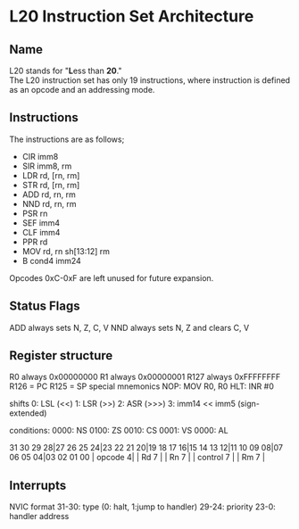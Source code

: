# L20 Instruction Set Architecture

## Name

L20 stands for "**L**ess than **20**."  
The L20 instruction set has only 19 instructions, where instruction is defined as an opcode and an addressing mode.  

## Instructions

The instructions are as follows;
- CIR imm8
- SIR imm8, rm            
- LDR rd, [rn, rm]
- STR rd, [rn, rm]
- ADD rd, rn, rm
- NND rd, rn, rm
- PSR rn
- SEF imm4
- CLF imm4
- PPR rd
- MOV rd, rn sh[13:12] rm
- B cond4 imm24

Opcodes 0xC-0xF are left unused for future expansion.

## Status Flags

ADD always sets N, Z, C, V
NND always sets N, Z and clears C, V

## Register structure

R0 always 0x00000000
R1 always 0x00000001
R127 always 0xFFFFFFFF
R126 = PC
R125 = SP
special mnemonics
NOP: MOV R0, R0
HLT: INR #0

shifts
0: LSL (<<)
1: LSR (>>)
2: ASR (>>>)
3: imm14 << imm5 (sign-extended)

conditions:
0000: NS
0100: ZS
0010: CS
0001: VS
0000: AL

31 30 29 28|27 26 25 24|23 22 21 20|19 18 17 16|15 14 13 12|11 10 09 08|07 06 05 04|03 02 01 00
| opcode 4| |       Rd 7       | |       Rn 7       | |     control 7    | |       Rm 7       |

## Interrupts

NVIC format
31-30: type (0: halt, 1:jump to handler)
29-24: priority
23-0: handler address